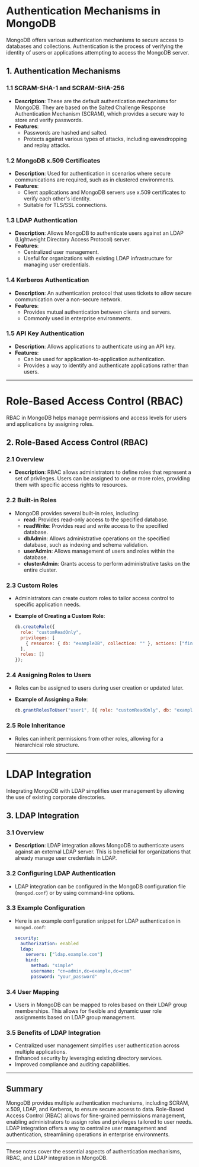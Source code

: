 # **Authentication Mechanisms in MongoDB**

MongoDB offers various authentication mechanisms to secure access to databases and collections. Authentication is the process of verifying the identity of users or applications attempting to access the MongoDB server.

## **1. Authentication Mechanisms**

### **1.1 SCRAM-SHA-1 and SCRAM-SHA-256**
- **Description**: These are the default authentication mechanisms for MongoDB. They are based on the Salted Challenge Response Authentication Mechanism (SCRAM), which provides a secure way to store and verify passwords.
- **Features**:
  - Passwords are hashed and salted.
  - Protects against various types of attacks, including eavesdropping and replay attacks.
  
### **1.2 MongoDB x.509 Certificates**
- **Description**: Used for authentication in scenarios where secure communications are required, such as in clustered environments.
- **Features**:
  - Client applications and MongoDB servers use x.509 certificates to verify each other's identity.
  - Suitable for TLS/SSL connections.

### **1.3 LDAP Authentication**
- **Description**: Allows MongoDB to authenticate users against an LDAP (Lightweight Directory Access Protocol) server.
- **Features**:
  - Centralized user management.
  - Useful for organizations with existing LDAP infrastructure for managing user credentials.

### **1.4 Kerberos Authentication**
- **Description**: An authentication protocol that uses tickets to allow secure communication over a non-secure network.
- **Features**:
  - Provides mutual authentication between clients and servers.
  - Commonly used in enterprise environments.

### **1.5 API Key Authentication**
- **Description**: Allows applications to authenticate using an API key.
- **Features**:
  - Can be used for application-to-application authentication.
  - Provides a way to identify and authenticate applications rather than users.

---

# **Role-Based Access Control (RBAC)**

RBAC in MongoDB helps manage permissions and access levels for users and applications by assigning roles.

## **2. Role-Based Access Control (RBAC)**

### **2.1 Overview**
- **Description**: RBAC allows administrators to define roles that represent a set of privileges. Users can be assigned to one or more roles, providing them with specific access rights to resources.

### **2.2 Built-in Roles**
- MongoDB provides several built-in roles, including:
  - **read**: Provides read-only access to the specified database.
  - **readWrite**: Provides read and write access to the specified database.
  - **dbAdmin**: Allows administrative operations on the specified database, such as indexing and schema validation.
  - **userAdmin**: Allows management of users and roles within the database.
  - **clusterAdmin**: Grants access to perform administrative tasks on the entire cluster.

### **2.3 Custom Roles**
- Administrators can create custom roles to tailor access control to specific application needs.
- **Example of Creating a Custom Role**:

   ```javascript
   db.createRole({
     role: "customReadOnly",
     privileges: [
       { resource: { db: "exampleDB", collection: "" }, actions: ["find"] }
     ],
     roles: []
   });
   ```

### **2.4 Assigning Roles to Users**
- Roles can be assigned to users during user creation or updated later.
- **Example of Assigning a Role**:

   ```javascript
   db.grantRolesToUser("user1", [{ role: "customReadOnly", db: "exampleDB" }]);
   ```

### **2.5 Role Inheritance**
- Roles can inherit permissions from other roles, allowing for a hierarchical role structure.

---

# **LDAP Integration**

Integrating MongoDB with LDAP simplifies user management by allowing the use of existing corporate directories.

## **3. LDAP Integration**

### **3.1 Overview**
- **Description**: LDAP integration allows MongoDB to authenticate users against an external LDAP server. This is beneficial for organizations that already manage user credentials in LDAP.

### **3.2 Configuring LDAP Authentication**
- LDAP integration can be configured in the MongoDB configuration file (`mongod.conf`) or by using command-line options.
  
### **3.3 Example Configuration**
- Here is an example configuration snippet for LDAP authentication in `mongod.conf`:

   ```yaml
   security:
     authorization: enabled
     ldap:
       servers: ["ldap.example.com"]
       bind:
         method: "simple"
         username: "cn=admin,dc=example,dc=com"
         password: "your_password"
   ```

### **3.4 User Mapping**
- Users in MongoDB can be mapped to roles based on their LDAP group memberships. This allows for flexible and dynamic user role assignments based on LDAP group management.

### **3.5 Benefits of LDAP Integration**
- Centralized user management simplifies user authentication across multiple applications.
- Enhanced security by leveraging existing directory services.
- Improved compliance and auditing capabilities.

---

## **Summary**

MongoDB provides multiple authentication mechanisms, including SCRAM, x.509, LDAP, and Kerberos, to ensure secure access to data. Role-Based Access Control (RBAC) allows for fine-grained permissions management, enabling administrators to assign roles and privileges tailored to user needs. LDAP integration offers a way to centralize user management and authentication, streamlining operations in enterprise environments.

--- 

These notes cover the essential aspects of authentication mechanisms, RBAC, and LDAP integration in MongoDB.

